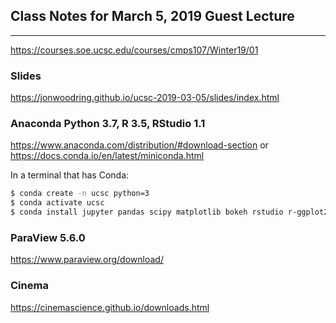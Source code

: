 ## Class Notes for March 5, 2019 Guest Lecture

---

<https://courses.soe.ucsc.edu/courses/cmps107/Winter19/01>

### Slides

<https://jonwoodring.github.io/ucsc-2019-03-05/slides/index.html>

### Anaconda Python 3.7, R 3.5, RStudio 1.1

<https://www.anaconda.com/distribution/#download-section> or
<https://docs.conda.io/en/latest/miniconda.html>

In a terminal that has Conda:

```bash
$ conda create -n ucsc python=3
$ conda activate ucsc
$ conda install jupyter pandas scipy matplotlib bokeh rstudio r-ggplot2 r-dplyr r-rsqlite
```

### ParaView 5.6.0

<https://www.paraview.org/download/>

### Cinema

<https://cinemascience.github.io/downloads.html>


